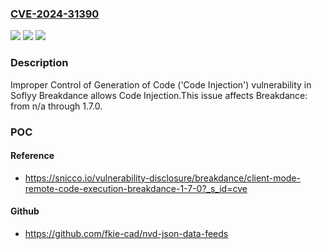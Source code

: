 ### [CVE-2024-31390](https://cve.mitre.org/cgi-bin/cvename.cgi?name=CVE-2024-31390)
![](https://img.shields.io/static/v1?label=Product&message=Breakdance&color=blue)
![](https://img.shields.io/static/v1?label=Version&message=n%2Fa%3C%3D%201.7.0%20&color=brighgreen)
![](https://img.shields.io/static/v1?label=Vulnerability&message=CWE-94%3A%20Improper%20Control%20of%20Generation%20of%20Code%20('Code%20Injection')&color=brighgreen)

### Description

Improper Control of Generation of Code ('Code Injection') vulnerability in Soflyy Breakdance allows Code Injection.This issue affects Breakdance: from n/a through 1.7.0.

### POC

#### Reference
- https://snicco.io/vulnerability-disclosure/breakdance/client-mode-remote-code-execution-breakdance-1-7-0?_s_id=cve

#### Github
- https://github.com/fkie-cad/nvd-json-data-feeds

